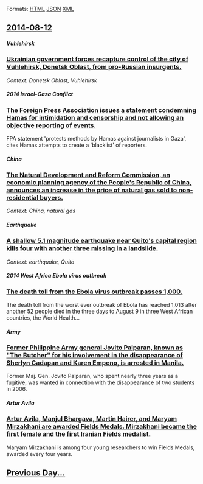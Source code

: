 
Formats: [HTML](2014/08/12/index.html)  [JSON](2014/08/12/index.json)  [XML](2014/08/12/index.xml)  

## [2014-08-12](/news/2014/08/12/index.md)

##### Vuhlehirsk
### [Ukrainian government forces recapture control of the city of Vuhlehirsk, Donetsk Oblast, from pro-Russian insurgents. ](/news/2014/08/12/ukrainian-government-forces-recapture-control-of-the-city-of-vuhlehirsk-donetsk-oblast-from-pro-russian-insurgents.md)
_Context: Donetsk Oblast, Vuhlehirsk_

##### 2014 Israel-Gaza Conflict
### [The Foreign Press Association issues a statement condemning Hamas for intimidation and censorship and not allowing an objective reporting of events. ](/news/2014/08/12/the-foreign-press-association-issues-a-statement-condemning-hamas-for-intimidation-and-censorship-and-not-allowing-an-objective-reporting-of.md)
FPA statement &#39;protests methods by Hamas against journalists in Gaza&#39;, cites Hamas attempts to create a &#39;blacklist&#39; of reporters.

##### China
### [The Natural Development and Reform Commission, an economic planning agency of the People's Republic of China, announces an increase in the price of natural gas sold to non-residential buyers. ](/news/2014/08/12/the-natural-development-and-reform-commission-an-economic-planning-agency-of-the-people-s-republic-of-china-announces-an-increase-in-the-p.md)
_Context: China, natural gas_

##### Earthquake
### [A shallow 5.1 magnitude earthquake near Quito's capital region kills four with another three missing in a landslide. ](/news/2014/08/12/a-shallow-5-1-magnitude-earthquake-near-quito-s-capital-region-kills-four-with-another-three-missing-in-a-landslide.md)
_Context: earthquake, Quito_

##### 2014 West Africa Ebola virus outbreak
### [The death toll from the Ebola virus outbreak passes 1,000. ](/news/2014/08/12/the-death-toll-from-the-ebola-virus-outbreak-passes-1-000.md)
The death toll from the worst ever outbreak of Ebola has reached 1,013 after another 52 people died in the three days to August 9 in three West African countries, the World Health...

##### Army
### [Former Philippine Army general Jovito Palparan, known as "The Butcher" for his involvement in the disappearance of Sherlyn Cadapan and Karen Empeno, is arrested in Manila. ](/news/2014/08/12/former-philippine-army-general-jovito-palparan-known-as-the-butcher-for-his-involvement-in-the-disappearance-of-sherlyn-cadapan-and-karen.md)
Former Maj. Gen. Jovito Palparan, who spent nearly three years as a fugitive, was wanted in connection with the disappearance of two students in 2006.

##### Artur Avila
### [Artur Avila, Manjul Bhargava, Martin Hairer, and Maryam Mirzakhani are awarded Fields Medals. Mirzakhani became the first female and the first Iranian Fields medalist. ](/news/2014/08/12/artur-avila-manjul-bhargava-martin-hairer-and-maryam-mirzakhani-are-awarded-fields-medals-mirzakhani-became-the-first-female-and-the-fir.md)
Maryam Mirzakhani is among four young researchers to win Fields Medals, awarded every four years.

## [Previous Day...](/news/2014/08/11/index.md)

